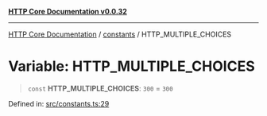 [**HTTP Core Documentation v0.0.32**](../../README.md)

***

[HTTP Core Documentation](../../modules.md) / [constants](../README.md) / HTTP\_MULTIPLE\_CHOICES

# Variable: HTTP\_MULTIPLE\_CHOICES

> `const` **HTTP\_MULTIPLE\_CHOICES**: `300` = `300`

Defined in: [src/constants.ts:29](https://github.com/stonemjs/http-core/blob/680e946aeb5100b42b4836417719aba730586478/src/constants.ts#L29)
